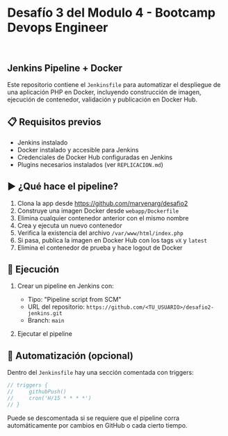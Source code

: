 # Desafío 3 del Modulo 4 - Bootcamp Devops Engineer <br><br> 

## Jenkins Pipeline + Docker

Este repositorio contiene el `Jenkinsfile` para automatizar el despliegue de una aplicación PHP en Docker, incluyendo construcción de imagen, ejecución de contenedor, validación y publicación en Docker Hub.

## 📋 Requisitos previos

- Jenkins instalado
- Docker instalado y accesible para Jenkins
- Credenciales de Docker Hub configuradas en Jenkins
- Plugins necesarios instalados (ver `REPLICACION.md`)

## ▶️ ¿Qué hace el pipeline?

1. Clona la app desde https://github.com/marvenarg/desafio2
2. Construye una imagen Docker desde `webapp/Dockerfile`
3. Elimina cualquier contenedor anterior con el mismo nombre
4. Crea y ejecuta un nuevo contenedor
5. Verifica la existencia del archivo `/var/www/html/index.php`
6. Si pasa, publica la imagen en Docker Hub con los tags `vX` y `latest`
7. Elimina el contenedor de prueba y hace logout de Docker

## 🧪 Ejecución

1. Crear un pipeline en Jenkins con:
   - Tipo: "Pipeline script from SCM"
   - URL del repositorio: `https://github.com/<TU_USUARIO>/desafio2-jenkins.git`
   - Branch: `main` 

2. Ejecutar el pipeline

## 🔄 Automatización (opcional)

Dentro del `Jenkinsfile` hay una sección comentada con triggers:

```groovy
// triggers {
//     githubPush()
//     cron('H/15 * * * *')
// }
```
Puede se descomentada si se requiere que el pipeline corra automáticamente por cambios en GitHub o cada cierto tiempo.

